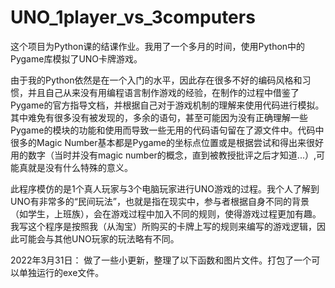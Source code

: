 # UNO_1player_vs_3computers

这个项目为Python课的结课作业。我用了一个多月的时间，使用Python中的Pygame库模拟了UNO卡牌游戏。

由于我的Python依然是在一个入门的水平，因此存在很多不好的编码风格和习惯，并且自己从来没有用编程语言制作游戏的经验，在制作的过程中借鉴了Pygame的官方指导文档，并根据自己对于游戏机制的理解来使用代码进行模拟。其中难免有很多没有被发现的，多余的语句，甚至可能因为没有正确理解一些Pygame的模块的功能和使用而导致一些无用的代码语句留在了源文件中。代码中很多的Magic Number基本都是Pygame的坐标点位置或是根据尝试和得出来很好用的数字（当时并没有magic number的概念，直到被教授批评之后才知道...）,可能真就是没有什么特殊的意义。

此程序模仿的是1个真人玩家与3个电脑玩家进行UNO游戏的过程。我个人了解到UNO有非常多的“民间玩法”，也就是指在现实中，参与者根据自身不同的背景（如学生，上班族），会在游戏过程中加入不同的规则，使得游戏过程更加有趣。我写这个程序是按照我（从淘宝）所购买的卡牌上写的规则来编写的游戏逻辑，因此可能会与其他UNO玩家的玩法略有不同。

2022年3月31日：
  做了一些小更新，整理了以下函数和图片文件。打包了一个可以单独运行的exe文件。

